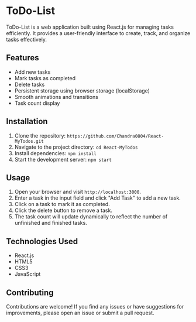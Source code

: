 # ToDo-List

ToDo-List is a web application built using React.js for managing tasks efficiently. It provides a user-friendly interface to create, track, and organize tasks effectively.

## Features

- Add new tasks
- Mark tasks as completed
- Delete tasks
- Persistent storage using browser storage (localStorage)
- Smooth animations and transitions
- Task count display

## Installation

1. Clone the repository: `https://github.com/Chandra0804/React-MyTodos.git`
2. Navigate to the project directory: `cd React-MyTodos`
3. Install dependencies: `npm install`
4. Start the development server: `npm start`

## Usage

1. Open your browser and visit `http://localhost:3000`.
2. Enter a task in the input field and click "Add Task" to add a new task.
3. Click on a task to mark it as completed.
4. Click the delete button to remove a task.
5. The task count will update dynamically to reflect the number of unfinished and finished tasks.

## Technologies Used

- React.js
- HTML5
- CSS3
- JavaScript

## Contributing

Contributions are welcome! If you find any issues or have suggestions for improvements, please open an issue or submit a pull request.
